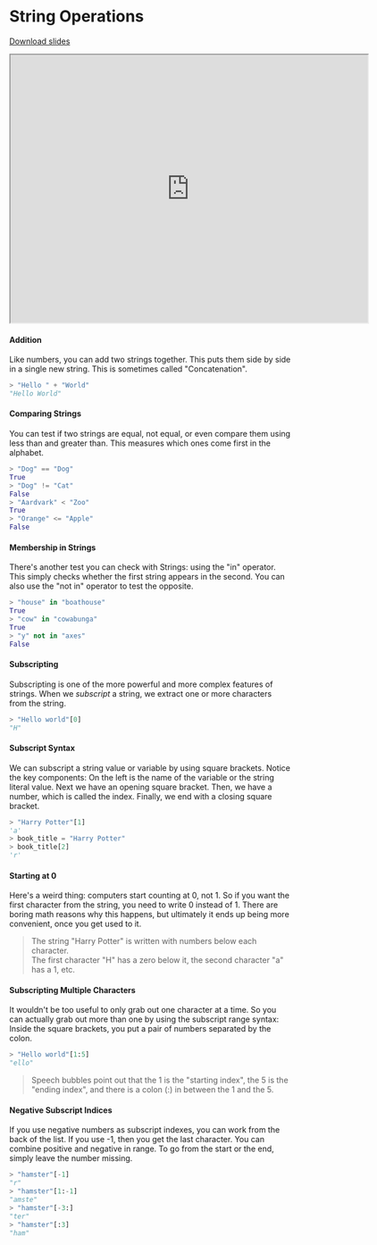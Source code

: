 # String Operations

[Download slides](String%20Operations.pdf)


<iframe style="width: 640px; height: 480px;" width="300" height="150" allowfullscreen="allowfullscreen" webkitallowfullscreen="webkitallowfullscreen" mozallowfullscreen="mozallowfullscreen"
title="Introduction.pdf"
src="https://www.youtube.com/embed/xY0Ypzy3oew?feature=oembed&amp;rel=0" ></iframe>


#### Addition
Like numbers, you can add two strings together. This puts them side by side in
a single new string. This is sometimes called "Concatenation".

```python
> "Hello " + "World"
"Hello World"
```

#### Comparing Strings
You can test if two strings are equal, not equal, or even compare them using
less than and greater than. This measures which ones come first in the alphabet.

```python
> "Dog" == "Dog"
True 
> "Dog" != "Cat"
False
> "Aardvark" < "Zoo"
True
> "Orange" <= "Apple"
False
```

#### Membership in Strings

There's another test you can check with Strings: using the "in" operator.
This simply checks whether the first string appears in the second.
You can also use the "not in" operator to test the opposite.

```python
> "house" in "boathouse"
True
> "cow" in "cowabunga"
True
> "y" not in "axes"
False
```

#### Subscripting
Subscripting is one of the more powerful and more complex features of strings.
When we *subscript* a string, we extract one or more characters from the string.

```python
> "Hello world"[0]
"H"
```

#### Subscript Syntax
We can subscript a string value or variable by using square brackets.
Notice the key components: On the left is the name of the variable or the string literal value.
Next we have an opening square bracket.
Then, we have a number, which is called the index.
Finally, we end with a closing square bracket.

```python
> "Harry Potter"[1]
'a'
> book_title = "Harry Potter"
> book_title[2]
'r'
```

#### Starting at 0
Here's a weird thing: computers start counting at 0, not 1.
So if you want the first character from the string, you need to write 0 instead of 1.
There are boring math reasons why this happens, but ultimately it ends up being more convenient, once you get used to it.

> The string "Harry Potter" is written with numbers below each character.  
> The first character "H" has a zero below it, the second character "a" has a 1, etc.

#### Subscripting Multiple Characters

It wouldn't be too useful to only grab out one character at a time.
So you can actually grab out more than one by using the subscript range syntax:
Inside the square brackets, you put a pair of numbers separated by the colon.

```python
> "Hello world"[1:5]
"ello"
```
> Speech bubbles point out that the 1 is the "starting index", the 5 is the "ending index", and there is a colon (:) in between the 1 and the 5.

#### Negative Subscript Indices

If you use negative numbers as subscript indexes, you can work from the back of the list.
If you use -1, then you get the last character.
You can combine positive and negative in range.
To go from the start or the end, simply leave the number missing.

```python
> "hamster"[-1]
"r"
> "hamster"[1:-1]
"amste"
> "hamster"[-3:]
"ter"
> "hamster"[:3]
"ham"
```
